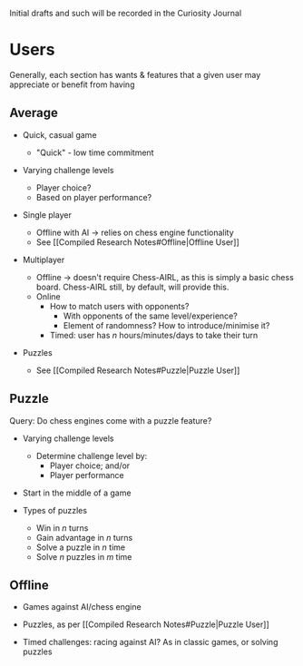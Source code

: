 Initial drafts and such will be recorded in the Curiosity Journal  

# Users

Generally, each section has wants & features that a given user may appreciate or benefit from having  

## Average

- Quick, casual game
	- "Quick" - low time commitment

- Varying challenge levels
	- Player choice?
	- Based on player performance?

- Single player
	- Offline with AI -> relies on chess engine functionality
	- See [[Compiled Research Notes#Offline|Offline User]]

- Multiplayer
	- Offline -> doesn't require Chess-AIRL, as this is simply a basic chess board. Chess-AIRL still, by default, will provide this.
	- Online
		- How to match users with opponents?
			- With opponents of the same level/experience?
			- Element of randomness? How to introduce/minimise it?
		- Timed: user has *n* hours/minutes/days to take their turn

- Puzzles
	- See [[Compiled Research Notes#Puzzle|Puzzle User]]

## Puzzle

Query: Do chess engines come with a puzzle feature?

- Varying challenge levels
	- Determine challenge level by:
		- Player choice; and/or
		- Player performance

- Start in the middle of a game

- Types of puzzles
	- Win in *n* turns
	- Gain advantage in *n* turns
	- Solve a puzzle in *n* time
	- Solve *n* puzzles in *m* time

## Offline

- Games against AI/chess engine

- Puzzles, as per [[Compiled Research Notes#Puzzle|Puzzle User]]

- Timed challenges: racing against AI? As in classic games, or solving puzzles

